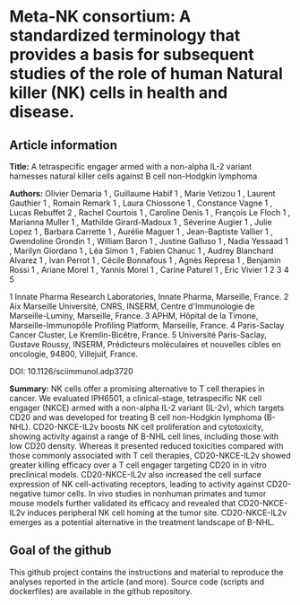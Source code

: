 # Meta-NK consortium: A standardized terminology that provides a basis for subsequent studies of the role of human Natural killer (NK) cells in health and disease.

## Article information

**Title:** A tetraspecific engager armed with a non-alpha IL-2 variant harnesses natural killer cells against B cell non-Hodgkin lymphoma 

**Authors:**
Olivier Demaria  1 , Guillaume Habif  1 , Marie Vetizou  1 , Laurent Gauthier  1 , Romain Remark  1 , Laura Chiossone  1 , Constance Vagne  1 , Lucas Rebuffet  2 , Rachel Courtois  1 , Caroline Denis  1 , François Le Floch  1 , Marianna Muller  1 , Mathilde Girard-Madoux  1 , Séverine Augier  1 , Julie Lopez  1 , Barbara Carrette  1 , Aurélie Maguer  1 , Jean-Baptiste Vallier  1 , Gwendoline Grondin  1 , William Baron  1 , Justine Galluso  1 , Nadia Yessaad  1 , Marilyn Giordano  1 , Léa Simon  1 , Fabien Chanuc  1 , Audrey Blanchard Alvarez  1 , Ivan Perrot  1 , Cécile Bonnafous  1 , Agnès Represa  1 , Benjamin Rossi  1 , Ariane Morel  1 , Yannis Morel  1 , Carine Paturel  1 , Eric Vivier  1   2   3   4   5


1    Innate Pharma Research Laboratories, Innate Pharma, Marseille, France.
2   Aix Marseille Université, CNRS, INSERM, Centre d'Immunologie de Marseille-Luminy, Marseille, France.
3   APHM, Hôpital de la Timone, Marseille-Immunopôle Profiling Platform, Marseille, France.
4   Paris-Saclay Cancer Cluster, Le Kremlin-Bicêtre, France.
5   Université Paris-Saclay, Gustave Roussy, INSERM, Prédicteurs moléculaires et nouvelles cibles en oncologie, 94800, Villejuif, France.

DOI: 10.1126/sciimmunol.adp3720


**Summary:**
NK cells offer a promising alternative to T cell therapies in cancer. We evaluated IPH6501, a clinical-stage, tetraspecific NK cell engager (NKCE) armed with a non-alpha IL-2 variant (IL-2v), which targets CD20 and was developed for treating B cell non-Hodgkin lymphoma (B-NHL). CD20-NKCE-IL2v boosts NK cell proliferation and cytotoxicity, showing activity against a range of B-NHL cell lines, including those with low CD20 density. Whereas it presented reduced toxicities compared with those commonly associated with T cell therapies, CD20-NKCE-IL2v showed greater killing efficacy over a T cell engager targeting CD20 in in vitro preclinical models. CD20-NKCE-IL2v also increased the cell surface expression of NK cell-activating receptors, leading to activity against CD20-negative tumor cells. In vivo studies in nonhuman primates and tumor mouse models further validated its efficacy and revealed that CD20-NKCE-IL2v induces peripheral NK cell homing at the tumor site. CD20-NKCE-IL2v emerges as a potential alternative in the treatment landscape of B-NHL. 

## Goal of the github
This github project contains the instructions and material to reproduce the analyses reported in the article (and more).
Source code (scripts and dockerfiles) are available in the github repository. 




